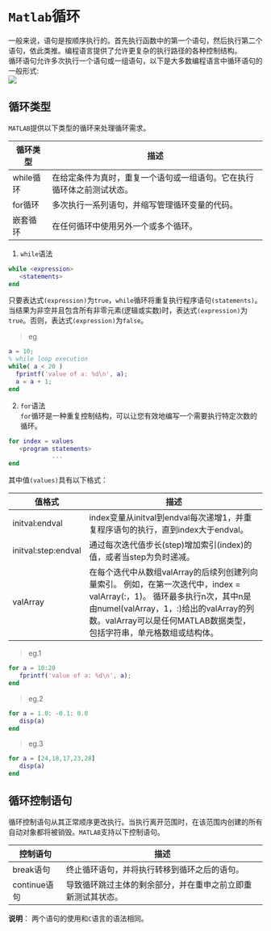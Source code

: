 # `Matlab`循环   
一般来说，语句是按顺序执行的。首先执行函数中的第一个语句，然后执行第二个语句，依此类推。编程语言提供了允许更复杂的执行路径的各种控制结构。   
循环语句允许多次执行一个语句或一组语句，以下是大多数编程语言中循环语句的一般形式:   
![](../../pictures/loop.png)  

## 循环类型
`MATLAB`提供以下类型的循环来处理循环需求。

|循环类型	|描述|
|----|----|
|while循环|	在给定条件为真时，重复一个语句或一组语句。它在执行循环体之前测试状态。|
|for循环	|多次执行一系列语句，并缩写管理循环变量的代码。|
|嵌套循环	|在任何循环中使用另外一个或多个循环。|

1. `while`语法    
```matlab
while <expression>
   <statements>
end
```
只要表达式`(expression)`为`true`，`while`循环将重复执行程序语句`(statements)`。
当结果为非空并且包含所有非零元素(逻辑或实数)时，表达式`(expression)`为`true`。否则，表达式`(expression)`为`false`。    
>eg   
```matlab
a = 10;
% while loop execution 
while( a < 20 )
  fprintf('value of a: %d\n', a);
  a = a + 1;
end
```
2. `for`语法   
`for`循环是一种重复控制结构，可以让您有效地编写一个需要执行特定次数的循环。
```matlab
for index = values
   <program statements>
            ...
end
```
其中值`(values)`具有以下格式：    

|值格式|描述|
|----|----|
|initval:endval|	index变量从initval到endval每次递增1，并重复程序语句的执行，直到index大于endval。|
|initval:step:endval|	通过每次迭代值步长(step)增加索引(index)的值，或者当step为负时递减。|
|valArray|	在每个迭代中从数组valArray的后续列创建列向量索引。 例如，在第一次迭代中，index = valArray(:，1)。 循环最多执行n次，其中n是由numel(valArray，1，:)给出的valArray的列数。valArray可以是任何MATLAB数据类型，包括字符串，单元格数组或结构体。|

>eg.1
```matlab
for a = 10:20 
   fprintf('value of a: %d\n', a);
end
```
>eg.2
```matlab
for a = 1.0: -0.1: 0.0
   disp(a)
end
```
>eg.3
```matlab
for a = [24,18,17,23,28]
   disp(a)
end
```
## 循环控制语句
循环控制语句从其正常顺序更改执行。当执行离开范围时，在该范围内创建的所有自动对象都将被销毁。`MATLAB`支持以下控制语句。   

|控制语句|描述|
|----|----|
|break语句	|终止循环语句，并将执行转移到循环之后的语句。|
|continue语句|导致循环跳过主体的剩余部分，并在重申之前立即重新测试其状态。|

**说明**： 两个语句的使用和`C`语言的语法相同。   